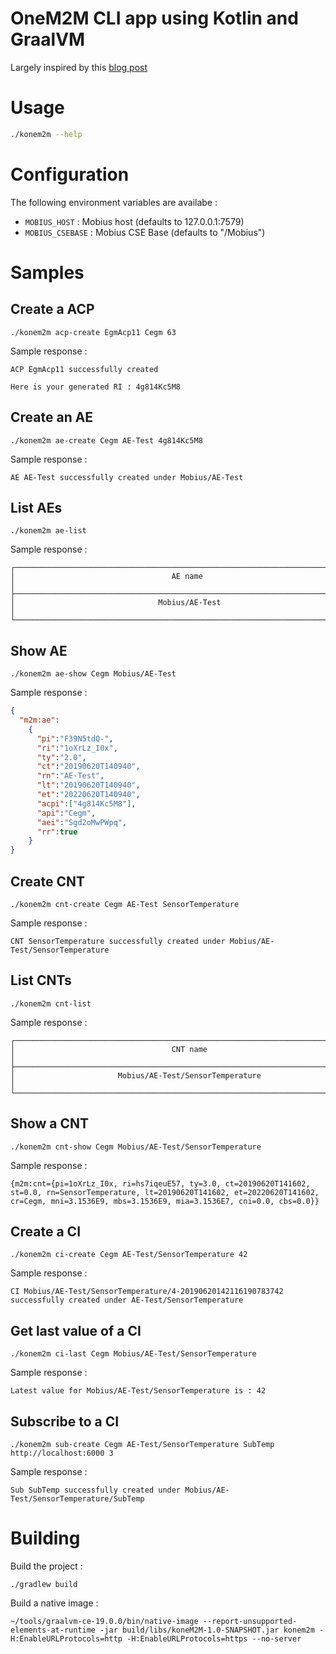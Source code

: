 # OneM2M CLI app using Kotlin and GraalVM

Largely inspired by this [blog post](https://dev.to/viniciusccarvalho/building-a-native-cli-with-kotlin-and-graalvm-55ee)

# Usage

```bash
./konem2m --help
```

# Configuration

The following environment variables are availabe :

* `MOBIUS_HOST` : Mobius host (defaults to 127.0.0.1:7579)
* `MOBIUS_CSEBASE` : Mobius CSE Base (defaults to "/Mobius")

# Samples

## Create a ACP

```
./konem2m acp-create EgmAcp11 Cegm 63
```

Sample response :

```
ACP EgmAcp11 successfully created

Here is your generated RI : 4g814Kc5M8
```

## Create an AE

```
./konem2m ae-create Cegm AE-Test 4g814Kc5M8
```

Sample response :

```
AE AE-Test successfully created under Mobius/AE-Test
```

## List AEs

```
./konem2m ae-list
```

Sample response :

```
┌──────────────────────────────────────────────────────────────────────────────┐
│                                   AE name                                    │
├──────────────────────────────────────────────────────────────────────────────┤
│                                Mobius/AE-Test                                │
└──────────────────────────────────────────────────────────────────────────────┘
```

## Show AE

```
./konem2m ae-show Cegm Mobius/AE-Test
```

Sample response :

```json
{
  "m2m:ae":
    {
      "pi":"F39N5tdQ-", 
      "ri":"1oXrLz_I0x", 
      "ty":"2.0", 
      "ct":"20190620T140940", 
      "rn":"AE-Test", 
      "lt":"20190620T140940", 
      "et":"20220620T140940", 
      "acpi":["4g814Kc5M8"], 
      "api":"Cegm", 
      "aei":"Sgd2oMwPWpq", 
      "rr":true
    }
}
```

## Create CNT

```
./konem2m cnt-create Cegm AE-Test SensorTemperature
```

Sample response :

```
CNT SensorTemperature successfully created under Mobius/AE-Test/SensorTemperature
```

## List CNTs

```
./konem2m cnt-list
```

Sample response :

```
┌──────────────────────────────────────────────────────────────────────────────┐
│                                   CNT name                                   │
├──────────────────────────────────────────────────────────────────────────────┤
│                       Mobius/AE-Test/SensorTemperature                       │
└──────────────────────────────────────────────────────────────────────────────┘
```

## Show a CNT

```
./konem2m cnt-show Cegm Mobius/AE-Test/SensorTemperature
```

Sample response :

```text
{m2m:cnt={pi=1oXrLz_I0x, ri=hs7iqeuE57, ty=3.0, ct=20190620T141602, st=0.0, rn=SensorTemperature, lt=20190620T141602, et=20220620T141602, cr=Cegm, mni=3.1536E9, mbs=3.1536E9, mia=3.1536E7, cni=0.0, cbs=0.0}}
```

## Create a CI

```
./konem2m ci-create Cegm AE-Test/SensorTemperature 42
```

Sample response :

```text
CI Mobius/AE-Test/SensorTemperature/4-20190620142116190783742 successfully created under AE-Test/SensorTemperature
```

## Get last value of a CI

```
./konem2m ci-last Cegm Mobius/AE-Test/SensorTemperature
```

Sample response :

```
Latest value for Mobius/AE-Test/SensorTemperature is : 42
```

## Subscribe to a CI

```
./konem2m sub-create Cegm AE-Test/SensorTemperature SubTemp http://localhost:6000 3
```

Sample response :

```
Sub SubTemp successfully created under Mobius/AE-Test/SensorTemperature/SubTemp
```

# Building

Build the project :

```
./gradlew build
```

Build a native image :

```
~/tools/graalvm-ce-19.0.0/bin/native-image --report-unsupported-elements-at-runtime -jar build/libs/koneM2M-1.0-SNAPSHOT.jar konem2m -H:EnableURLProtocols=http -H:EnableURLProtocols=https --no-server
```
